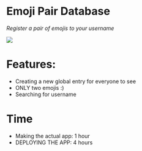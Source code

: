 # Emoji Pair Database
*Register a pair of emojis to your username*

![](https://github.com/user-attachments/assets/6ed68f56-3f9c-4265-b00e-adf3372f1177)

# Features:
- Creating a new global entry for everyone to see
- ONLY two emojis :)
- Searching for username

# Time
- Making the actual app: 1 hour
- DEPLOYING THE APP: 4 hours
